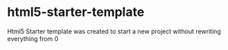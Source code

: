 # html5-starter-template
Html5 Starter template was created to start a new project without rewriting everything from 0
